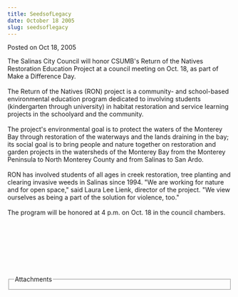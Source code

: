 ```yaml
---
title: SeedsofLegacy
date: October 18 2005
slug: seedsoflegacy
---
```


 



<span class="date">Posted on Oct 18, 2005    </span>
<p>The Salinas City Council will honor CSUMB&apos;s Return of the
Natives Restoration Education Project at a council meeting on Oct.
18, as part of Make a Difference Day.<br>
<br>
The Return of the Natives (RON) project is a community- and
school-based environmental education program dedicated to involving
students (kindergarten through university) in habitat restoration
and service learning projects in the schoolyard and the
community.<br>
<br>
The project&apos;s environmental goal is to protect the waters of the
Monterey Bay through restoration of the waterways and the lands
draining in the bay; its social goal is to bring people and nature
together on restoration and garden projects in the watersheds of
the Monterey Bay from the Monterey Peninsula to North Monterey
County and from Salinas to San Ardo.<br>
<br>
RON has involved students of all ages in creek restoration, tree
planting and clearing invasive weeds in Salinas since 1994. &quot;We are
working for nature and for open space,&quot; said Laura Lee Lienk,
director of the project. &quot;We view ourselves as being a part of the
solution for violence, too.&quot;<br>
<br>
The program will be honored at 4 p.m. on Oct. 18 in the council
chambers.</br></br></br></br></br></br></br></br></p>
<fieldset class="fieldgroup group-attachments">
<legend>Attachments</legend>
<div class="field field-type-emvideo field-field-attach-video">
<div class="field-items">
<div class="field-item odd">
<div class="emvideo emvideo-video emvideo-"/>
</div>
</div>
</div>
</fieldset>





 

